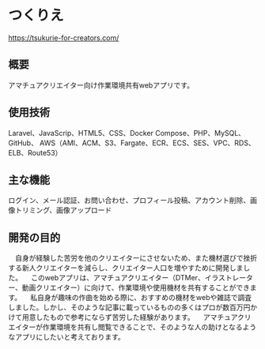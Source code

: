 # つくりえ
https://tsukurie-for-creators.com/

## 概要
アマチュアクリエイター向け作業環境共有webアプリです。

## 使用技術
Laravel、JavaScrip、HTML5、CSS、Docker Compose、PHP、MySQL、GitHub、
AWS（AMI、ACM、S3、Fargate、ECR、ECS、SES、VPC、RDS、ELB、Route53）

## 主な機能
ログイン、メール認証、お問い合わせ、プロフィール投稿、アカウント削除、画像トリミング、画像アップロード

## 開発の目的

　自身が経験した苦労を他のクリエイターにさせないため、また機材選びで挫折する新人クリエイターを減らし、クリエイター人口を増やすために開発しました。
　このwebアプリは、アマチュアクリエイター（DTMer、イラストレーター、動画クリエイター）に向けて、作業環境や使用機材を共有することができます。
　私自身が趣味の作曲を始める際に、おすすめの機材をwebや雑誌で調査しました。しかし、そのような記事に載っているものの多くはプロが数百万円かけて用意したもので参考にならず苦労した経験があります。
　アマチュアクリエイターが作業環境を共有し閲覧できることで、そのような人の助けとなるようなアプリにしたいと考えております。

